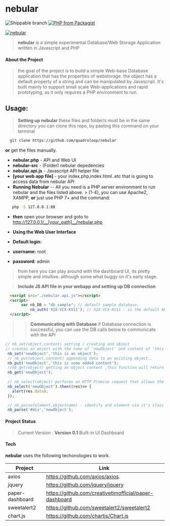 # nebular
![Shippable branch](https://img.shields.io/shippable/5444c5ecb904a4b21567b0ff/master.svg)  [![PHP from Packagist](https://img.shields.io/packagist/php-v/symfony/symfony.svg)]()

[![nebular](https://quadroloop.github.io/Apps/img/nebular.png)]()

> __nebular__ is a simple experimental Database/Web Storage Application written in Javascript and PHP

#### About the Project
>the goal of the project is to build a simple Web-base Database application that has the properties of webstorage. the object has a default property of a string and can be manipulated by Javascript. It's built mainly to support small scale Web-applications and rapid prototyping, as it only requires a PHP environment to run. 

## Usage:
> __Setting up nebular__
  these files and folder/s must be in the same directory
  you can clone this repo, by pasting this command on your terminal
  ```sh
    git clone https://github.com/quadroloop/nebular
  ```
  __or__ get the files manually.
  - __nebular.php__ - API and Web UI
  - __nebular-src__ -  (Folder) nebular depedencies
  - __nebular.api.js__ - Javascript API helper file
  - __[your web app file]__ - your index.php,index.html..etc that is going to access data from nebular API
  - __Running Nebular__ -- All you need is a PHP server environment to run nebular and the files listed above. > (1-4), you can use Apache2, XAMPP, __or__ just use PHP 7+ and the command:
  ```sh
     php -S 127.0.0.1:80
  ```
  - __then__ open your browser and goto to http://127.0.0.1/__[your_path]__/nebular.php
  
  - __Using the Web User Interface__
  - __Default login:__
  - __username:__ root
  - __password:__ admin
  > from here you can play around with the dashboard UI, its pretty simple and intuitive. although some what buggy on it's early stage.

  > __Include JS API file in your webapp and setting up DB connection__
   ```html
     <script src="./nebular.api.js"></script>
     <script>
          var nb_DB = "db_sample"; // default sample database.
              nb_auth('X2X-VCX-KV11'); // X2X-VCX-KV11 - is the default API key you can add your own and delete existing keys.
     </script>
   ```
  >> __Communicating with Database__
  >> if Database connection is successful, you can use the DB calls below to communicate with the API 
  ```Javascript
  // nb_set(object,content) setting / creating and object
 // creates an object with the name of 'newObject' and content of 'this is an object'
   nb_set('newObject','this is an object');
   // nb_put(object,content) appending data to an existing object..
   nb_put('newObject','this is some added content');
   //nb_get(object) getting an object content ,this function will return the object content
   nb_get('newObject');
   
   // nb_select(object) performs an HTTP Promise request that allows the user to directy manipulate the response data
   nb_select('newObject').then((res)=> {
     alert(res.data);
   });

   // nb_parse(element,objectname) - identify and element via it's class or id, the call a nebular object to parse the content to the selected element.
   nb_parse('#div','newObject');
  ```

#### Project Status
  > Current Version : __Version 0.1__
  > Built-in UI Dashboard

#### Tech

__nebular__ uses the following techonologies to work.

| Project | Link |
| ------ | ------ |
| axios | https://github.com/axios/axios. |
| jquery | https://github.com/jquery/jquery |
| paper-dashboard | https://github.com/creativetimofficial/paper-dashboard  |
| sweetalert2 | https://github.com/sweetalert2/sweetalert2  |
| chart.js |https://github.com/chartjs/Chart.js |

